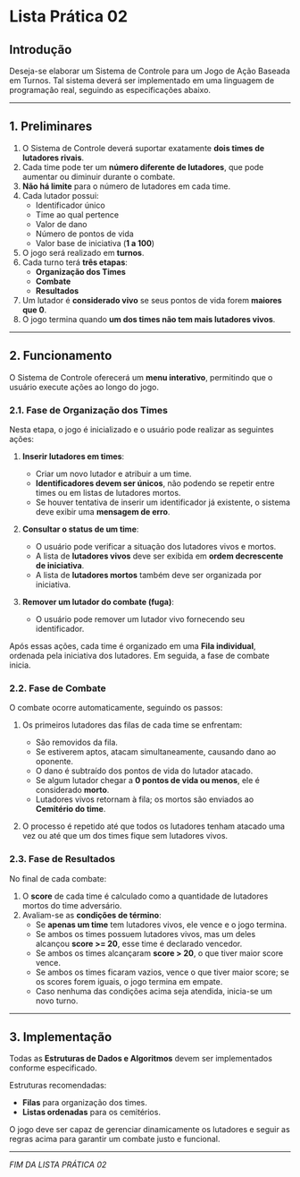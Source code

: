 # Lista Prática 02

## Introdução
Deseja-se elaborar um Sistema de Controle para um Jogo de Ação Baseada em Turnos. Tal sistema deverá ser implementado em uma linguagem de programação real, seguindo as especificações abaixo.

---

## 1. Preliminares
1. O Sistema de Controle deverá suportar exatamente **dois times de lutadores rivais**.
2. Cada time pode ter um **número diferente de lutadores**, que pode aumentar ou diminuir durante o combate.
3. **Não há limite** para o número de lutadores em cada time.
4. Cada lutador possui:
    - Identificador único
    - Time ao qual pertence
    - Valor de dano
    - Número de pontos de vida
    - Valor base de iniciativa (**1 a 100**)
5. O jogo será realizado em **turnos**.
6. Cada turno terá **três etapas**:
    - **Organização dos Times**
    - **Combate**
    - **Resultados**
7. Um lutador é **considerado vivo** se seus pontos de vida forem **maiores que 0**.
8. O jogo termina quando **um dos times não tem mais lutadores vivos**.

---

## 2. Funcionamento
O Sistema de Controle oferecerá um **menu interativo**, permitindo que o usuário execute ações ao longo do jogo.

### 2.1. Fase de Organização dos Times
Nesta etapa, o jogo é inicializado e o usuário pode realizar as seguintes ações:

1. **Inserir lutadores em times**:
    - Criar um novo lutador e atribuir a um time.
    - **Identificadores devem ser únicos**, não podendo se repetir entre times ou em listas de lutadores mortos.
    - Se houver tentativa de inserir um identificador já existente, o sistema deve exibir uma **mensagem de erro**.

2. **Consultar o status de um time**:
    - O usuário pode verificar a situação dos lutadores vivos e mortos.
    - A lista de **lutadores vivos** deve ser exibida em **ordem decrescente de iniciativa**.
    - A lista de **lutadores mortos** também deve ser organizada por iniciativa.

3. **Remover um lutador do combate (fuga)**:
    - O usuário pode remover um lutador vivo fornecendo seu identificador.

Após essas ações, cada time é organizado em uma **Fila individual**, ordenada pela iniciativa dos lutadores. Em seguida, a fase de combate inicia.

### 2.2. Fase de Combate
O combate ocorre automaticamente, seguindo os passos:

1. Os primeiros lutadores das filas de cada time se enfrentam:
    - São removidos da fila.
    - Se estiverem aptos, atacam simultaneamente, causando dano ao oponente.
    - O dano é subtraído dos pontos de vida do lutador atacado.
    - Se algum lutador chegar a **0 pontos de vida ou menos**, ele é considerado **morto**.
    - Lutadores vivos retornam à fila; os mortos são enviados ao **Cemitério do time**.

2. O processo é repetido até que todos os lutadores tenham atacado uma vez ou até que um dos times fique sem lutadores vivos.

### 2.3. Fase de Resultados
No final de cada combate:
1. O **score** de cada time é calculado como a quantidade de lutadores mortos do time adversário.
2. Avaliam-se as **condições de término**:
    - Se **apenas um time** tem lutadores vivos, ele vence e o jogo termina.
    - Se ambos os times possuem lutadores vivos, mas um deles alcançou **score >= 20**, esse time é declarado vencedor.
    - Se ambos os times alcançaram **score > 20**, o que tiver maior score vence.
    - Se ambos os times ficaram vazios, vence o que tiver maior score; se os scores forem iguais, o jogo termina em empate.
    - Caso nenhuma das condições acima seja atendida, inicia-se um novo turno.

---

## 3. Implementação
Todas as **Estruturas de Dados e Algoritmos** devem ser implementados conforme especificado.

Estruturas recomendadas:
- **Filas** para organização dos times.
- **Listas ordenadas** para os cemitérios.

O jogo deve ser capaz de gerenciar dinamicamente os lutadores e seguir as regras acima para garantir um combate justo e funcional.

---

*FIM DA LISTA PRÁTICA 02*

